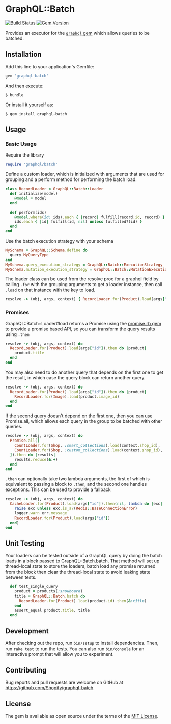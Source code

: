 # GraphQL::Batch

[![Build Status](https://travis-ci.org/Shopify/graphql-batch.svg?branch=master)](https://travis-ci.org/Shopify/graphql-batch)
[![Gem Version](https://badge.fury.io/rb/graphql-batch.svg)](https://rubygems.org/gems/graphql-batch)

Provides an executor for the [`graphql` gem](https://github.com/rmosolgo/graphql-ruby) which allows queries to be batched.

## Installation

Add this line to your application's Gemfile:

```ruby
gem 'graphql-batch'
```

And then execute:

    $ bundle

Or install it yourself as:

    $ gem install graphql-batch

## Usage

### Basic Usage

Require the library

```ruby
require 'graphql/batch'
```

Define a custom loader, which is initialized with arguments that are used for grouping and a perform method for performing the batch load.

```ruby
class RecordLoader < GraphQL::Batch::Loader
  def initialize(model)
    @model = model
  end

  def perform(ids)
    @model.where(id: ids).each { |record| fulfill(record.id, record) }
    ids.each { |id| fulfill(id, nil) unless fulfilled?(id) }
  end
end
```

Use the batch execution strategy with your schema

```ruby
MySchema = GraphQL::Schema.define do
  query MyQueryType
end
MySchema.query_execution_strategy = GraphQL::Batch::ExecutionStrategy
MySchema.mutation_execution_strategy = GraphQL::Batch::MutationExecutionStrategy
```

The loader class can be used from the resolve proc for a graphql field by calling `.for` with the grouping arguments to get a loader instance, then call `.load` on that instance with the key to load.

```ruby
resolve -> (obj, args, context) { RecordLoader.for(Product).load(args["id"]) }
```

### Promises

GraphQL::Batch::Loader#load returns a Promise using the [promise.rb gem](https://rubygems.org/gems/promise.rb) to provide a promise based API, so you can transform the query results using `.then`

```ruby
resolve -> (obj, args, context) do
  RecordLoader.for(Product).load(args["id"]).then do |product|
    product.title
  end
end
```

You may also need to do another query that depends on the first one to get the result, in which case the query block can return another query.

```ruby
resolve -> (obj, args, context) do
  RecordLoader.for(Product).load(args["id"]).then do |product|
    RecordLoader.for(Image).load(product.image_id)
  end
end
```

If the second query doesn't depend on the first one, then you can use Promise.all, which allows each query in the group to be batched with other queries.

```ruby
resolve -> (obj, args, context) do
  Promise.all([
    CountLoader.for(Shop, :smart_collections).load(context.shop_id),
    CountLoader.for(Shop, :custom_collections).load(context.shop_id),
  ]).then do |results|
    results.reduce(&:+)
  end
end
```

`.then` can optionally take two lambda arguments, the first of which is equivalent to passing a block to `.then`, and the second one handles exceptions.  This can be used to provide a fallback

```ruby
resolve -> (obj, args, context) do
  CacheLoader.for(Product).load(args["id"]).then(nil, lambda do |exc|
    raise exc unless exc.is_a?(Redis::BaseConnectionError)
    logger.warn err.message
    RecordLoader.for(Product).load(args["id"])
  end)
end
```

## Unit Testing

Your loaders can be tested outside of a GraphQL query by doing the
batch loads in a block passed to GraphQL::Batch.batch.  That method
will set up thread-local state to store the loaders, batch load any
promise returned from the block then clear the thread-local state
to avoid leaking state between tests.

```ruby
  def test_single_query
    product = products(:snowboard)
    title = GraphQL::Batch.batch do
      RecordLoader.for(Product).load(product.id).then(&:title)
    end
    assert_equal product.title, title
  end
```

## Development

After checking out the repo, run `bin/setup` to install dependencies. Then, run `rake test` to run the tests. You can also run `bin/console` for an interactive prompt that will allow you to experiment.

## Contributing

Bug reports and pull requests are welcome on GitHub at https://github.com/Shopify/graphql-batch.

## License

The gem is available as open source under the terms of the [MIT License](http://opensource.org/licenses/MIT).
